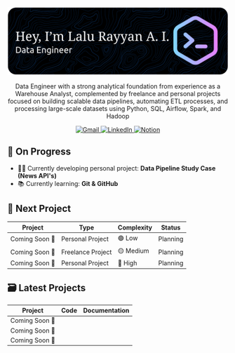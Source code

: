 ![Intro Banner](image/intro_version_2.png)

<p align="center">
  Data Engineer with a strong analytical foundation from experience as a Warehouse Analyst, complemented by freelance and personal projects focused on building scalable data pipelines, automating ETL processes, and processing large-scale datasets using Python, SQL, Airflow, Spark, and Hadoop
<p>

<p align="center">
  <a href="mailto:rayyanakbari5@gmail.com">
    <img src="https://img.shields.io/badge/Gmail-D14836?style=for-the-badge&logo=gmail&logoColor=white" alt="Gmail" />
  </a>
  <a href="https://www.linkedin.com/in/lalurayyanakbarislami/">
    <img src="https://img.shields.io/badge/LinkedIn-0077B5?style=for-the-badge&logo=linkedin&logoColor=white" alt="LinkedIn" />
  </a>
  <a href="https://bit.ly/Portfolio-Lalu-Rayyan">
    <img src="https://img.shields.io/badge/Notion-000000?style=for-the-badge&logo=notion&logoColor=white" alt="Notion">
  </a>
</p>

## 🚀 On Progress

- 👨‍💻 Currently developing personal project: **Data Pipeline Study Case (News API's)**
- 📚 Currently learning: **Git & GitHub**

## 📑 Next Project

| Project | Type | Complexity | Status |
|--------|------|------------|--------|
| Coming Soon 🚧 | Personal Project | 🟢 Low    | Planning |
| Coming Soon 🚧 | Freelance Project| 🟡 Medium | Planning |
| Coming Soon 🚧 | Personal Project | 🔴 High   | Planning |


## 🗃️ Latest Projects

| Project | Code | Documentation |
|---------|------|---------------|
|Coming Soon 🚧|
|Coming Soon 🚧|
|Coming Soon 🚧|



## 



<!--
**RayyanAkbar/RayyanAKbar** is a ✨ _special_ ✨ repository because its `README.md` (this file) appears on your GitHub profile.

Here are some ideas to get you started:

- 🔭 I’m currently working on ...
- 🌱 I’m currently learning ...
- 👯 I’m looking to collaborate on ...
- 🤔 I’m looking for help with ...
- 💬 Ask me about ...
- 📫 How to reach me: ...
- 😄 Pronouns: ...
- ⚡ Fun fact: ...
-->


